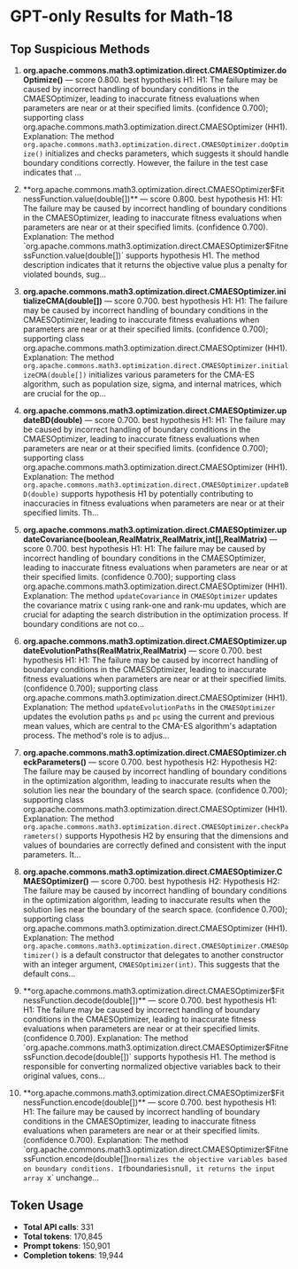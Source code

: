 # GPT-only Results for Math-18

## Top Suspicious Methods

1. **org.apache.commons.math3.optimization.direct.CMAESOptimizer.doOptimize()** — score 0.800. best hypothesis H1: H1: The failure may be caused by incorrect handling of boundary conditions in the CMAESOptimizer, leading to inaccurate fitness evaluations when parameters are near or at their specified limits. (confidence 0.700); supporting class org.apache.commons.math3.optimization.direct.CMAESOptimizer (HH1).
    Explanation: The method `org.apache.commons.math3.optimization.direct.CMAESOptimizer.doOptimize()` initializes and checks parameters, which suggests it should handle boundary conditions correctly. However, the failure in the test case indicates that ...

2. **org.apache.commons.math3.optimization.direct.CMAESOptimizer$FitnessFunction.value(double[])** — score 0.800. best hypothesis H1: H1: The failure may be caused by incorrect handling of boundary conditions in the CMAESOptimizer, leading to inaccurate fitness evaluations when parameters are near or at their specified limits. (confidence 0.700).
    Explanation: The method `org.apache.commons.math3.optimization.direct.CMAESOptimizer$FitnessFunction.value(double[])` supports hypothesis H1. The method description indicates that it returns the objective value plus a penalty for violated bounds, sug...

3. **org.apache.commons.math3.optimization.direct.CMAESOptimizer.initializeCMA(double[])** — score 0.700. best hypothesis H1: H1: The failure may be caused by incorrect handling of boundary conditions in the CMAESOptimizer, leading to inaccurate fitness evaluations when parameters are near or at their specified limits. (confidence 0.700); supporting class org.apache.commons.math3.optimization.direct.CMAESOptimizer (HH1).
    Explanation: The method `org.apache.commons.math3.optimization.direct.CMAESOptimizer.initializeCMA(double[])` initializes various parameters for the CMA-ES algorithm, such as population size, sigma, and internal matrices, which are crucial for the op...

4. **org.apache.commons.math3.optimization.direct.CMAESOptimizer.updateBD(double)** — score 0.700. best hypothesis H1: H1: The failure may be caused by incorrect handling of boundary conditions in the CMAESOptimizer, leading to inaccurate fitness evaluations when parameters are near or at their specified limits. (confidence 0.700); supporting class org.apache.commons.math3.optimization.direct.CMAESOptimizer (HH1).
    Explanation: The method `org.apache.commons.math3.optimization.direct.CMAESOptimizer.updateBD(double)` supports hypothesis H1 by potentially contributing to inaccuracies in fitness evaluations when parameters are near or at their specified limits. Th...

5. **org.apache.commons.math3.optimization.direct.CMAESOptimizer.updateCovariance(boolean,RealMatrix,RealMatrix,int[],RealMatrix)** — score 0.700. best hypothesis H1: H1: The failure may be caused by incorrect handling of boundary conditions in the CMAESOptimizer, leading to inaccurate fitness evaluations when parameters are near or at their specified limits. (confidence 0.700); supporting class org.apache.commons.math3.optimization.direct.CMAESOptimizer (HH1).
    Explanation: The method `updateCovariance` in `CMAESOptimizer` updates the covariance matrix `C` using rank-one and rank-mu updates, which are crucial for adapting the search distribution in the optimization process. If boundary conditions are not co...

6. **org.apache.commons.math3.optimization.direct.CMAESOptimizer.updateEvolutionPaths(RealMatrix,RealMatrix)** — score 0.700. best hypothesis H1: H1: The failure may be caused by incorrect handling of boundary conditions in the CMAESOptimizer, leading to inaccurate fitness evaluations when parameters are near or at their specified limits. (confidence 0.700); supporting class org.apache.commons.math3.optimization.direct.CMAESOptimizer (HH1).
    Explanation: The method `updateEvolutionPaths` in the `CMAESOptimizer` updates the evolution paths `ps` and `pc` using the current and previous mean values, which are central to the CMA-ES algorithm's adaptation process. The method's role is to adjus...

7. **org.apache.commons.math3.optimization.direct.CMAESOptimizer.checkParameters()** — score 0.700. best hypothesis H2: Hypothesis H2: The failure may be caused by incorrect handling of boundary conditions in the optimization algorithm, leading to inaccurate results when the solution lies near the boundary of the search space. (confidence 0.700); supporting class org.apache.commons.math3.optimization.direct.CMAESOptimizer (HH1).
    Explanation: The method `org.apache.commons.math3.optimization.direct.CMAESOptimizer.checkParameters()` supports Hypothesis H2 by ensuring that the dimensions and values of boundaries are correctly defined and consistent with the input parameters. It...

8. **org.apache.commons.math3.optimization.direct.CMAESOptimizer.CMAESOptimizer()** — score 0.700. best hypothesis H2: Hypothesis H2: The failure may be caused by incorrect handling of boundary conditions in the optimization algorithm, leading to inaccurate results when the solution lies near the boundary of the search space. (confidence 0.700); supporting class org.apache.commons.math3.optimization.direct.CMAESOptimizer (HH1).
    Explanation: The method `org.apache.commons.math3.optimization.direct.CMAESOptimizer.CMAESOptimizer()` is a default constructor that delegates to another constructor with an integer argument, `CMAESOptimizer(int)`. This suggests that the default cons...

9. **org.apache.commons.math3.optimization.direct.CMAESOptimizer$FitnessFunction.decode(double[])** — score 0.700. best hypothesis H1: H1: The failure may be caused by incorrect handling of boundary conditions in the CMAESOptimizer, leading to inaccurate fitness evaluations when parameters are near or at their specified limits. (confidence 0.700).
    Explanation: The method `org.apache.commons.math3.optimization.direct.CMAESOptimizer$FitnessFunction.decode(double[])` supports hypothesis H1. The method is responsible for converting normalized objective variables back to their original values, cons...

10. **org.apache.commons.math3.optimization.direct.CMAESOptimizer$FitnessFunction.encode(double[])** — score 0.700. best hypothesis H1: H1: The failure may be caused by incorrect handling of boundary conditions in the CMAESOptimizer, leading to inaccurate fitness evaluations when parameters are near or at their specified limits. (confidence 0.700).
    Explanation: The method `org.apache.commons.math3.optimization.direct.CMAESOptimizer$FitnessFunction.encode(double[])` normalizes the objective variables based on boundary conditions. If `boundaries` is `null`, it returns the input array `x` unchange...


## Token Usage

- **Total API calls**: 331
- **Total tokens**: 170,845
- **Prompt tokens**: 150,901
- **Completion tokens**: 19,944
